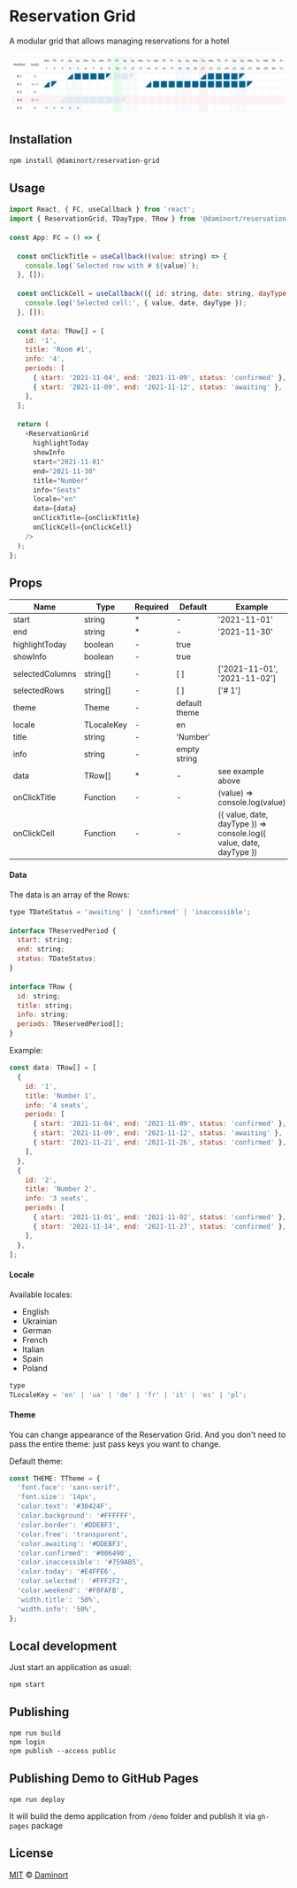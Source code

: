 # Reservation Grid
A modular grid that allows managing reservations for a hotel

![Reservation Grid](images/rg.png)

## Installation
<a name="installation"></a>

```
npm install @daminort/reservation-grid
```

## Usage
<a name="usage"></a>

```javascript
import React, { FC, useCallback } from 'react';
import { ReservationGrid, TDayType, TRow } from '@daminort/reservation-grid';

const App: FC = () => {

  const onClickTitle = useCallback((value: string) => {
    console.log(`Selected row with # ${value}`);
  }, []);

  const onClickCell = useCallback(({ id: string, date: string, dayType: TDayType }) => {
    console.log('Selected cell:', { value, date, dayType });
  }, []);

  const data: TRow[] = [
    id: '1',
    title: 'Room #1',
    info: '4',
    periods: [
      { start: '2021-11-04', end: '2021-11-09', status: 'confirmed' },
      { start: '2021-11-09', end: '2021-11-12', status: 'awaiting' },
    ],
  ];

  return (
    <ReservationGrid
      highlightToday
      showInfo
      start="2021-11-01"
      end="2021-11-30"
      title="Number"
      info="Seats"
      locale="en"
      data={data}
      onClickTitle={onClickTitle}
      onClickCell={onClickCell}
    />
  );
};

```

## Props
<a name="props"></a>

|Name|Type|Required|Default|Example|
|----|----|--------|-------|-------|
|start|string|*|-|'2021-11-01'
|end|string|*|-|'2021-11-30'
|highlightToday|boolean|-|true|
|showInfo|boolean|-|true|
|selectedColumns|string[]|-|[ ]|['2021-11-01', '2021-11-02']
|selectedRows|string[]|-|[ ]|['# 1']
|theme|Theme|-|default theme|
|locale|TLocaleKey|-|en|
|title|string|-|'Number'|
|info|string|-|empty string|
|data|TRow[]|*|-|see example above
|onClickTitle|Function|-|-|(value) => console.log(value)
|onClickCell|Function|-|-|({ value, date, dayType }) => console.log({ value, date, dayType })

#### Data
<a name="data"></a>

The data is an array of the Rows:

```javascript
type TDateStatus = 'awaiting' | 'confirmed' | 'inaccessible';

interface TReservedPeriod {
  start: string;
  end: string;
  status: TDateStatus;
}

interface TRow {
  id: string;
  title: string;
  info: string;
  periods: TReservedPeriod[];
}
```

Example:
```javascript
const data: TRow[] = [
  {
    id: '1',
    title: 'Number 1',
    info: '4 seats',
    periods: [
      { start: '2021-11-04', end: '2021-11-09', status: 'confirmed' },
      { start: '2021-11-09', end: '2021-11-12', status: 'awaiting' },
      { start: '2021-11-21', end: '2021-11-26', status: 'confirmed' },
    ],
  },
  {
    id: '2',
    title: 'Number 2',
    info: '3 seats',
    periods: [
      { start: '2021-11-01', end: '2021-11-02', status: 'confirmed' },
      { start: '2021-11-14', end: '2021-11-27', status: 'confirmed' },
    ],
  },
];
```

#### Locale
<a name="locale"></a>

Available locales:
- English
- Ukrainian
- German
- French
- Italian
- Spain
- Poland

```javascript
type
TLocaleKey = 'en' | 'ua' | 'de' | 'fr' | 'it' | 'es' | 'pl';
```

#### Theme
<a name="theme"></a>

You can change appearance of the Reservation Grid. And you don't need to pass the entire theme: just pass keys you want to change.

Default theme:
```javascript
const THEME: TTheme = {
  'font.face': 'sans-serif',
  'font.size': '14px',
  'color.text': '#30424F',
  'color.background': '#FFFFFF',
  'color.border': '#DDEBF3',
  'color.free': 'transparent',
  'color.awaiting': '#DDEBF3',
  'color.confirmed': '#006490',
  'color.inaccessible': '#759AB5',
  'color.today': '#E4FFE6',
  'color.selected': '#FFF2F2',
  'color.weekend': '#F8FAFB',
  'width.title': '50%',
  'width.info': '50%',
};
```

## Local development
<a name="local"></a>

Just start an application as usual:
```
npm start
```

## Publishing
<a name="publishing"></a>

```
npm run build
npm login
npm publish --access public
```

## Publishing Demo to GitHub Pages
<a name="gh-pages"></a>

```
npm run deploy
```

It will build the demo application from `/demo` folder and publish it via `gh-pages` package 

## License
<a name="license"></a>

[MIT](/LICENSE) © [Daminort](https://github.com/daminort)

